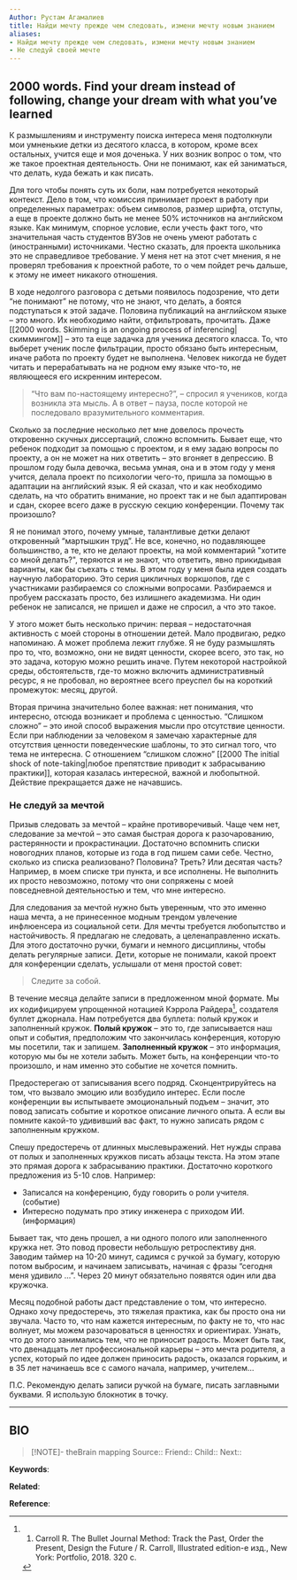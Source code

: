 ```yaml
---
Author: Рустам Агамалиев
title: Найди мечту прежде чем следовать, измени мечту новым знанием
aliases:
- Найди мечту прежде чем следовать, измени мечту новым знанием
- Не следуй своей мечте
---
```

## 2000 words. Find your dream instead of following, change your dream with what you’ve learned

К размышлениям и инструменту поиска интереса меня подтолкнули мои умненькие детки из десятого класса, в котором, кроме всех остальных, учится еще и моя доченька. У них возник вопрос о том, что же такое проектная деятельность. Они не понимают, как ей заниматься, что делать, куда бежать и как писать.

Для того чтобы понять суть их боли, нам потребуется некоторый контекст. Дело в том, что комиссия принимает проект в работу при определенных параметрах: объем символов, размер шрифта, отступы, а еще в проекте должно быть не менее 50% источников на английском языке. Как минимум, спорное условие, если учесть факт того, что значительная часть студентов ВУЗов не очень умеют работать с (иностранными) источниками. Честно сказать, для проекта школьника это не справедливое требование. У меня нет на этот счет мнения, я не проверял требования к проектной работе, то о чем пойдет речь дальше, к этому не имеет никакого отношения.

В ходе недолгого разговора с детьми появилось подозрение, что дети “не понимают” не потому, что не знают, что делать, а боятся подступаться к этой задаче. Половина публикаций на английском языке – это много. Их необходимо найти, отфильтровать, прочитать. Даже [[2000 words. Skimming is an ongoing process of inferencing|скиммингом]] – это та еще задачка для ученика десятого класса. То, что выберет ученик после фильтрации, просто обязано быть интересным, иначе работа по проекту будет не выполнена. Человек никогда не будет читать и перерабатывать на не родном ему языке что-то, не являющееся его искренним интересом.

> “Что вам по-настоящему интересно?”, – спросил я учеников, когда возникла эта мысль. А в ответ – пауза, после которой не последовало вразумительного комментария.

Сколько за последние несколько лет мне довелось прочесть откровенно скучных диссертаций, сложно вспомнить. Бывает еще, что ребенок подходит за помощью с проектом, и я ему задаю вопросы по проекту, а он не может на них ответить – это вгоняет в депрессию. В прошлом году была девочка, весьма умная, она и в этом году у меня учится, делала проект по психологии чего-то, пришла за помощью в адаптации на английский язык. Я ей сказал, что и как необходимо сделать, на что обратить внимание, но проект так и не был адаптирован и сдан, скорее всего даже в русскую секцию конференции. Почему так произошло?

Я не понимал этого, почему умные, талантливые детки делают откровенный “мартышкин труд”. Не все, конечно, но подавляющее большинство, а те, кто не делают проекты, на мой комментарий "хотите со мной делать?", теряются и не знают, что ответить, явно прикидывая варианты, как бы съехать с темы. В этом году у меня была идея создать научную лабораторию. Это серия цикличных воркшопов, где с участниками разбираемся со сложными вопросами. Разбираемся и пробуем рассказать просто, без излишнего академизма. Ни один ребенок не записался, не пришел и даже не спросил, а что это такое.

У этого может быть несколько причин: первая – недостаточная активность с моей стороны в отношении детей. Мало продвигаю, редко напоминаю. А может проблема лежит глубже. Я не буду размышлять про то, что, возможно, они не видят ценности, скорее всего, это так, но это задача, которую можно решить иначе. Путем некоторой настройкой среды, обстоятельств, где-то можно включить административный ресурс, я не пробовал, но вероятнее всего преуспел бы на короткий промежуток: месяц, другой.

Вторая причина значительно более важная: нет понимания, что интересно, отсюда возникает и проблема с ценностью. “Слишком сложно” – это иной способ выражения мысли про отсутствие ценности. Если при наблюдении за человеком я замечаю характерные для отсутствия ценности поведенческие шаблоны, то это сигнал того, что тема не интересна. С отношением “слишком сложно” [[2000 The initial shock of note-taking|любое препятствие приводит к забрасыванию практики]], которая казалась интересной, важной и любопытной. Действие прекращается даже не начавшись.
### Не следуй за мечтой

Призыв следовать за мечтой – крайне противоречивый. Чаще чем нет, следование за мечтой – это самая быстрая дорога к разочарованию, растерянности и прокрастинации. Достаточно вспомнить списки новогодних планов, которые из года в год пишем сами себе. Честно, сколько из списка реализовано? Половина? Треть? Или десятая часть? Например, в моем списке три пункта, и все исполнены. Не выполнить их просто невозможно, потому что они сопряжены с моей повседневной деятельностью и тем, что мне интересно.

Для следования за мечтой нужно быть уверенным, что это именно наша мечта, а не принесенное модным трендом увлечение инфлюенсера из социальной сети. Для мечты требуется любопытство и настойчивость. Я предлагаю не следовать, а целенаправленно искать. Для этого достаточно ручки, бумаги и немного дисциплины, чтобы делать регулярные записи. Дети, которые не понимали, какой проект для конференции сделать, услышали от меня простой совет:

> Следите за собой.

В течение месяца делайте записи в предложенном мной формате. Мы их кодифицируем упрощенной нотацией Кэррола Райдера[^1], создателя буллет джорнала. Нам потребуется два буллета: полый кружок и заполненный кружок. **Полый кружок** – это то, где записывается наш опыт и события, предположим что закончилась конференция, которую мы посетили, так и запишем. **Заполненный кружок** – это информация, которую мы бы не хотели забыть. Может быть, на конференции что-то произошло, и нам именно это событие не хочется помнить.

Предостерегаю от записывания всего подряд. Сконцентрируйтесь на том, что вызвало эмоцию или возбудило интерес. Если после конференции вы испытываете эмоциональный подъем – значит, это повод записать событие и короткое описание личного опыта. А если вы помните какой-то удививший вас факт, то нужно записать рядом с заполненным кружком.

Спешу предостеречь от длинных мыслевыражений. Нет нужды справа от полых и заполненных кружков писать абзацы текста. На этом этапе это прямая дорога к забрасыванию практики. Достаточно короткого предложения из 5-10 слов. Например:

- Записался на конференцию, буду говорить о роли учителя. (событие)
- Интересно подумать про этику инженера с приходом ИИ. (информация)

Бывает так, что день прошел, а ни одного полого или заполненного кружка нет. Это повод провести небольшую ретроспективу дня. Заводим таймер на 10-20 минут, садимся с ручкой за бумагу, которую потом выбросим, и начинаем записывать, начиная с фразы “сегодня меня удивило …”. Через 20 минут обязательно появятся один или два кружочка.

Месяц подобной работы даст представление о том, что интересно. Однако хочу предостеречь, это тяжелая практика, как бы просто она ни звучала. Часто то, что нам кажется интересным, по факту не то, что нас волнует, мы можем разочароваться в ценностях и ориентирах. Узнать, что до этого занимались тем, что не приносит радость. Может быть так, что двенадцать лет профессиональной карьеры – это мечта родителя, а успех, который по идее должен приносить радость, оказался горьким, и в 35 лет начинаешь все с самого начала, например, учителем…

П.С. Рекомендую делать записи ручкой на бумаге, писать заглавными буквами. Я использую блокнотик в точку.

***
## BIO
> [!NOTE]- theBrain mapping
> Source::
> Friend::
> Child::
> Next::

**Keywords**:

**Related**:

**Reference**: 

[^1]: 1. Carroll R. The Bullet Journal Method: Track the Past, Order the Present, Design the Future / R. Carroll, Illustrated edition-е изд., New York: Portfolio, 2018. 320 c.